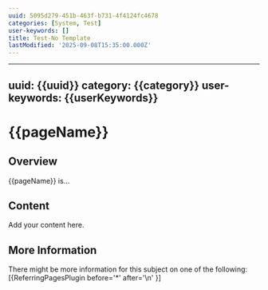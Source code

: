 ```yaml
---
uuid: 5095d279-451b-463f-b731-4f4124fc4678
categories: [System, Test]
user-keywords: []
title: Test-No Template
lastModified: '2025-09-08T15:35:00.000Z'
---
```

---
uuid: {{uuid}}
category: {{category}}
user-keywords: {{userKeywords}}
---
# {{pageName}}

## Overview

{{pageName}} is...

## Content

Add your content here.

## More Information

There might be more information for this subject on one of the following:
[{ReferringPagesPlugin before='*' after='\n' }]
